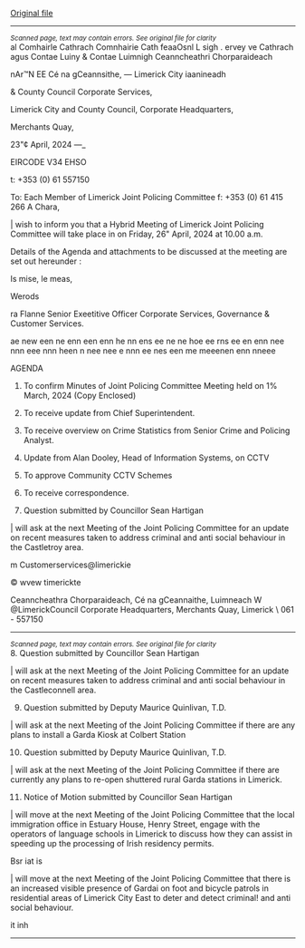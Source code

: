 [Original file](https://www.limerick.ie/sites/default/files/media/documents/2024-04/agenda-joint-policing-committee-meeting-26th-april-2024.pdf)

---
*<small>Scanned page, text may contain errors. See original file for clarity</small>*  
al Comhairle Cathrach Comnhairie Cath feaaOsnl L sigh
. ervey ve Cathrach agus Contae Luiny
& Contae Luimnigh Ceanncheathri Chorparaideach

nAr™N EE Cé na gCeannsithe,
— Limerick City iaanineadh

& County Council
Corporate Services,

Limerick City and County Council,
Corporate Headquarters,

Merchants Quay,

23"¢ April, 2024 —_

EIRCODE V34 EHSO

t: +353 (0) 61 557150

To: Each Member of Limerick Joint Policing Committee f: +353 (0) 61 415 266
A Chara,

| wish to inform you that a Hybrid Meeting of Limerick Joint Policing Committee will take place in
on Friday, 26" April, 2024 at 10.00 a.m.

Details of the Agenda and attachments to be discussed at the meeting are set out hereunder :

Is mise, le meas,

Werods

ra Flanne
Senior Exeetitive Officer
Corporate Services, Governance & Customer Services.

ae new een ne enn een enn he nn ens ee ne ne hoe ee rns ee en enn nee nnn eee nnn heen n nee nee e nnn ee nes een me meeenen enn nneee

AGENDA
1. To confirm Minutes of Joint Policing Committee Meeting held on 1% March, 2024
(Copy Enclosed)
2. To receive update from Chief Superintendent.
3. To receive overview on Crime Statistics from Senior Crime and Policing Analyst.
4. Update from Alan Dooley, Head of Information Systems, on CCTV
5. To approve Community CCTV Schemes

6. To receive correspondence.

7. Question submitted by Councillor Sean Hartigan

| will ask at the next Meeting of the Joint Policing Committee for an update on recent measures
taken to address criminal and anti social behaviour in the Castletroy area.

m Customerservices@limerickie

© wvew timerickte

Ceanncheathra Chorparaideach, Cé na gCeannaithe, Luimneach W @LimerickCouncil
Corporate Headquarters, Merchants Quay, Limerick \ 061 - 557150


---
*<small>Scanned page, text may contain errors. See original file for clarity</small>*  
8. Question submitted by Councillor Sean Hartigan

| will ask at the next Meeting of the Joint Policing Committee for an update on recent measures
taken to address criminal and anti social behaviour in the Castleconnell area.

9. Question submitted by Deputy Maurice Quinlivan, T.D.

| will ask at the next Meeting of the Joint Policing Committee if there are any plans to install a
Garda Kiosk at Colbert Station

10. Question submitted by Deputy Maurice Quinlivan, T.D.

| will ask at the next Meeting of the Joint Policing Committee if there are currently any plans to
re-open shuttered rural Garda stations in Limerick.

11. Notice of Motion submitted by Councillor Sean Hartigan

| will move at the next Meeting of the Joint Policing Committee that the local immigration office
in Estuary House, Henry Street, engage with the operators of language schools in Limerick to
discuss how they can assist in speeding up the processing of Irish residency permits.

Bsr iat is

| will move at the next Meeting of the Joint Policing Committee that there is an increased visible
presence of Gardai on foot and bicycle patrols in residential areas of Limerick City East to deter
and detect criminal! and anti social behaviour.

it inh



---
